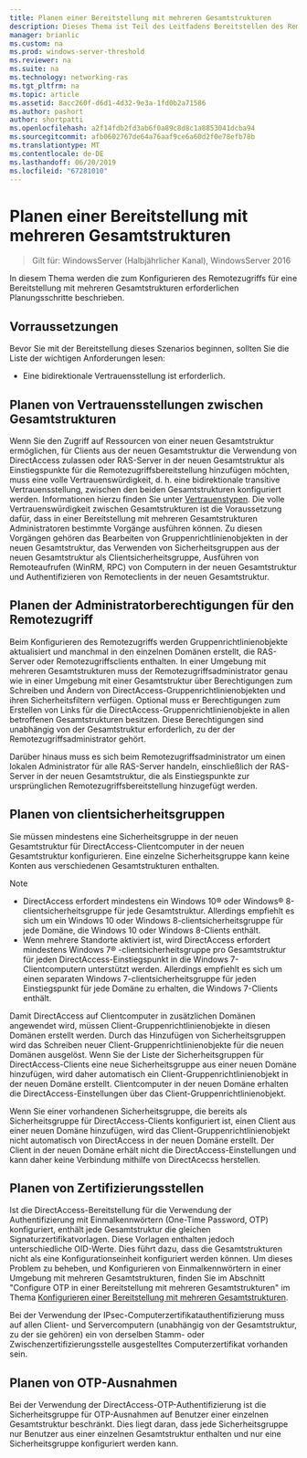 ```yaml
---
title: Planen einer Bereitstellung mit mehreren Gesamtstrukturen
description: Dieses Thema ist Teil des Leitfadens Bereitstellen des Remotezugriffs in einer Umgebung mit mehreren Gesamtstrukturen in Windows Server 2016.
manager: brianlic
ms.custom: na
ms.prod: windows-server-threshold
ms.reviewer: na
ms.suite: na
ms.technology: networking-ras
ms.tgt_pltfrm: na
ms.topic: article
ms.assetid: 8acc260f-d6d1-4d32-9e3a-1fd0b2a71586
ms.author: pashort
author: shortpatti
ms.openlocfilehash: a2f14fdb2fd3ab6f0a89c8d8c1a8853041dcba94
ms.sourcegitcommit: afb0602767de64a76aaf9ce6a60d2f0e78efb78b
ms.translationtype: MT
ms.contentlocale: de-DE
ms.lasthandoff: 06/20/2019
ms.locfileid: "67281010"
---
```

# <a name="plan-a-multi-forest-deployment"></a>Planen einer Bereitstellung mit mehreren Gesamtstrukturen

>Gilt für: WindowsServer (Halbjährlicher Kanal), WindowsServer 2016

In diesem Thema werden die zum Konfigurieren des Remotezugriffs für eine Bereitstellung mit mehreren Gesamtstrukturen erforderlichen Planungsschritte beschrieben.  
  
## <a name="prerequisites"></a>Vorraussetzungen  
Bevor Sie mit der Bereitstellung dieses Szenarios beginnen, sollten Sie die Liste der wichtigen Anforderungen lesen:  
  
-   Eine bidirektionale Vertrauensstellung ist erforderlich.  
  
## <a name="plan-trust-between-forests"></a>Planen von Vertrauensstellungen zwischen Gesamtstrukturen  
Wenn Sie den Zugriff auf Ressourcen von einer neuen Gesamtstruktur ermöglichen, für Clients aus der neuen Gesamtstruktur die Verwendung von DirectAccess zulassen oder RAS-Server in der neuen Gesamtstruktur als Einstiegspunkte für die Remotezugriffsbereitstellung hinzufügen möchten, muss eine volle Vertrauenswürdigkeit, d. h. eine bidirektionale transitive Vertrauensstellung, zwischen den beiden Gesamtstrukturen konfiguriert werden. Informationen hierzu finden Sie unter [Vertrauenstypen](https://technet.microsoft.com/library/cc775736.aspx). Die volle Vertrauenswürdigkeit zwischen Gesamtstrukturen ist die Voraussetzung dafür, dass in einer Bereitstellung mit mehreren Gesamtstrukturen Administratoren bestimmte Vorgänge ausführen können. Zu diesen Vorgängen gehören das Bearbeiten von Gruppenrichtlinienobjekten in der neuen Gesamtstruktur, das Verwenden von Sicherheitsgruppen aus der neuen Gesamtstruktur als Clientsicherheitsgruppe, Ausführen von Remoteaufrufen (WinRM, RPC) von Computern in der neuen Gesamtstruktur und Authentifizieren von Remoteclients in der neuen Gesamtstruktur.  
  
## <a name="plan-remote-access-administrator-permissions"></a>Planen der Administratorberechtigungen für den Remotezugriff  
Beim Konfigurieren des Remotezugriffs werden Gruppenrichtlinienobjekte aktualisiert und manchmal in den einzelnen Domänen erstellt, die RAS-Server oder Remotezugriffsclients enthalten. In einer Umgebung mit mehreren Gesamtstrukturen muss der Remotezugriffsadministrator genau wie in einer Umgebung mit einer Gesamtstruktur über Berechtigungen zum Schreiben und Ändern von DirectAccess-Gruppenrichtlinienobjekten und ihren Sicherheitsfiltern verfügen. Optional muss er Berechtigungen zum Erstellen von Links für die DirectAccess-Gruppenrichtlinienobjekte in allen betroffenen Gesamtstrukturen besitzen. Diese Berechtigungen sind unabhängig von der Gesamtstruktur erforderlich, zu der der Remotezugriffsadministrator gehört.  
  
Darüber hinaus muss es sich beim Remotezugriffsadministrator um einen lokalen Administrator für alle RAS-Server handeln, einschließlich der RAS-Server in der neuen Gesamtstruktur, die als Einstiegspunkte zur ursprünglichen Remotezugriffsbereitstellung hinzugefügt werden.  
  
## <a name="ClientSG"></a>Planen von clientsicherheitsgruppen  
Sie müssen mindestens eine Sicherheitsgruppe in der neuen Gesamtstruktur für DirectAccess-Clientcomputer in der neuen Gesamtstruktur konfigurieren. Eine einzelne Sicherheitsgruppe kann keine Konten aus verschiedenen Gesamtstrukturen enthalten.  
  
> [!NOTE]  
> -   DirectAccess erfordert mindestens ein Windows 10&reg; oder Windows&reg; 8-clientsicherheitsgruppe für jede Gesamtstruktur. Allerdings empfiehlt es sich um ein Windows 10 oder Windows 8-clientsicherheitsgruppe für jede Domäne, die Windows 10 oder Windows 8-Clients enthält.  
> -   Wenn mehrere Standorte aktiviert ist, wird DirectAccess erfordert mindestens Windows 7&reg; -clientsicherheitsgruppe pro Gesamtstruktur für jeden DirectAccess-Einstiegspunkt in die Windows 7-Clientcomputern unterstützt werden. Allerdings empfiehlt es sich um einen separaten Windows 7-clientsicherheitsgruppe für jeden Einstiegspunkt für jede Domäne zu erhalten, die Windows 7-Clients enthält.  
>   
> Damit DirectAccess auf Clientcomputer in zusätzlichen Domänen angewendet wird, müssen Client-Gruppenrichtlinienobjekte in diesen Domänen erstellt werden. Durch das Hinzufügen von Sicherheitsgruppen wird das Schreiben neuer Client-Gruppenrichtlinienobjekte für die neuen Domänen ausgelöst. Wenn Sie der Liste der Sicherheitsgruppen für DirectAccess-Clients eine neue Sicherheitsgruppe aus einer neuen Domäne hinzufügen, wird daher automatisch ein Client-Gruppenrichtlinienobjekt in der neuen Domäne erstellt. Clientcomputer in der neuen Domäne erhalten die DirectAccess-Einstellungen über das Client-Gruppenrichtlinienobjekt.  
>   
> Wenn Sie einer vorhandenen Sicherheitsgruppe, die bereits als Sicherheitsgruppe für DirectAccess-Clients konfiguriert ist, einen Client aus einer neuen Domäne hinzufügen, wird das Client-Gruppenrichtlinienobjekt nicht automatisch von DirectAccess in der neuen Domäne erstellt. Der Client in der neuen Domäne erhält nicht die DirectAccess-Einstellungen und kann daher keine Verbindung mithilfe von DirectAcecss herstellen.  
  
## <a name="plan-certification-authorities"></a>Planen von Zertifizierungsstellen  
Ist die DirectAccess-Bereitstellung für die Verwendung der Authentifizierung mit Einmalkennwörtern (One-Time Password, OTP) konfiguriert, enthält jede Gesamtstruktur die gleichen Signaturzertifikatvorlagen. Diese Vorlagen enthalten jedoch unterschiedliche OID-Werte. Dies führt dazu, dass die Gesamtstrukturen nicht als eine Konfigurationseinheit konfiguriert werden können. Um dieses Problem zu beheben, und Konfigurieren von Einmalkennwörtern in einer Umgebung mit mehreren Gesamtstrukturen, finden Sie im Abschnitt "Configure OTP in einer Bereitstellung mit mehreren Gesamtstrukturen" im Thema [Konfigurieren einer Bereitstellung mit mehreren Gesamtstrukturen](Configure-a-Multi-Forest-Deployment.md).  
  
Bei der Verwendung der IPsec-Computerzertifikatauthentifizierung muss auf allen Client- und Servercomputern (unabhängig von der Gesamtstruktur, zu der sie gehören) ein von derselben Stamm- oder Zwischenzertifizierungsstelle ausgestelltes Computerzertifikat vorhanden sein.  
  
## <a name="plan-otp-exemptions"></a>Planen von OTP-Ausnahmen  
Bei der Verwendung der DirectAccess-OTP-Authentifizierung ist die Sicherheitsgruppe für OTP-Ausnahmen auf Benutzer einer einzelnen Gesamtstruktur beschränkt. Dies liegt daran, dass jede Sicherheitsgruppe nur Benutzer aus einer einzelnen Gesamtstruktur enthalten und nur eine Sicherheitsgruppe konfiguriert werden kann.  
  



